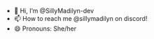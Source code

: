 - 👋 Hi, I’m @SillyMadilyn-dev
- 📫 How to reach me @sillymadilyn on discord!
- 😄 Pronouns: She/her

<!---
SillyMadilyn-dev/SillyMadilyn-dev is a ✨ special ✨ repository because its `README.md` (this file) appears on your GitHub profile.
You can click the Preview link to take a look at your changes.
--->
